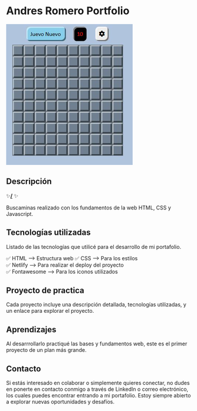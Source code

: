 # Andres Romero Portfolio

<!-- Coloca una imagen representativa de tu desarrollo siempre que puedas -->

![Buscaminas](https://github.com/arromero4/buscaminas/blob/main/buscaminas-portada.JPG?raw=true)

## Descripción

✨**[/](https://buscaminas-romero.netlify.app/)** ✨

Buscaminas realizado con los fundamentos de la web HTML, CSS y Javascript.

## Tecnologías utilizadas

Listado de  las tecnologías que utilicé para el desarrollo de mi portafolio. 

✅ HTML --> Estructura web
✅ CSS --> Para los estilos  
✅ Netlify --> Para realizar el deploy del proyecto  
✅ Fontawesome --> Para los iconos utilizados


## Proyecto de practica

Cada proyecto incluye una descripción detallada, tecnologías utilizadas, y un enlace para explorar el proyecto.


## Aprendizajes
Al desarrrollarlo practiqué las bases y fundamentos web, este es el primer proyecto de un plan más grande.

## Contacto
Si estás interesado en colaborar o simplemente quieres conectar, no dudes en ponerte en contacto conmigo a través de LinkedIn o correo electrónico, los cuales puedes encontrar entrando a mi portafolio. Estoy siempre abierto a explorar nuevas oportunidades y desafíos.
